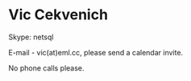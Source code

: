# Vic Cekvenich

Skype: netsql

E-mail - vic(at)eml.cc, please send a calendar invite.

No phone calls please.